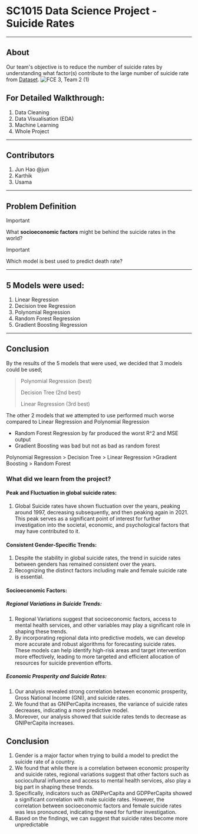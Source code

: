 # SC1015 Data Science Project - **Suicide Rates**
----------------
## About
Our team's objective is to reduce the number of suicide rates by understanding what factor(s) contribute to the large number of suicide rate from [Dataset]( https://www.kaggle.com/datasets/ronaldonyango/global-suicide-rates-1990-to-2022).
![FCE 3, Team 2 (1)](https://github.com/UsamaBafana/SC1015/assets/63994902/8ca7f055-36c0-4021-9da0-91032c290ed6)

## For Detailed Walkthrough:
1. Data Cleaning
2. Data Visualisation (EDA)
3. Machine Learning
4. Whole Project
-----
## Contributors 
1. Jun Hao @jun
2. Karthik
3. Usama

-----
## Problem Definition
> [!IMPORTANT]
>  What **socioeconomic factors** might be behind the suicide rates in the world?


> [!IMPORTANT]
> Which model is best used to predict death rate?
----

## 5 Models were used:
1. Linear Regression
2. Decision tree Regression
3. Polynomial Regression
4. Random Forest Regression
5. Gradient Boosting Regression
   
-----

## Conclusion
By the results of the 5 models that were used, we decided that 3 models could be used;
>Polynomial Regression (best)
>
>Decision Tree (2nd best)
>
>Linear Regression (3rd best)

The other 2 models that we attempted to use performed much worse compared to Linear Regression and Polynomial Regression
- Random Forest Regression by far produced the worst R^2 and MSE output
- Gradient Boosting was bad but not as bad as random forest

Polynomial Regression > Decision Tree > Linear Regression  >Gradient Boosting > Random Forest

### What did we learn from the project?
#### Peak and  Fluctuation in global suicide rates:
1. Global Suicide rates have shown fluctuation over the years, peaking around 1997, decreasing subsequently, and then peaking again in 2021. This peak serves as a significant point of interest for further investigation into the societal, economic, and psychological factors that may have contributed to it.

#### Consistent Gender-Specific Trends:
1. Despite the stability in global suicide rates, the trend in suicide rates between genders has remained consistent over the years.
2. Recognizing the distinct factors including male and female suicide rate is essential.
   
#### Socioeconomic Factors:
##### Regional Variations in Suicide Trends:
1. Regional Variations suggest that socioeconomic factors, access to mental health services, and other variables may play a significant role in shaping these trends.
2. By incorporating regional data into predictive models, we can develop more accurate and robust algorithms for forecasting suicide rates. These models can help identify high-risk areas and target intervention more effectively, leading to more targeted and efficient allocation of resources for suicide prevention efforts.

##### Economic Prosperity and Suicide Rates:
1. Our analysis revealed strong correlation between economic prosperity, Gross National Income (GNI), and suicide rates.
2. We found that as GNIPerCapita increases, the variance of suicide rates decreases, indicating a more predictive model.
3. Moreover, our analysis showed that suicide rates tends to decrease as GNIPerCapita increases.


## Conclusion
1. Gender is a major factor when trying to build a model to predict the suicide rate of a country.
2. We found that while there is a correlation between economic prosperity and suicide rates, regional variations suggest that other factors such as sociocultural influence and access to mental health services, also play a big part in shaping these trends.
3. Specifically, indicators such as GNIPerCapita and GDPPerCapita showed a significant correlation with male suicide rates. However, the correlation between socioeconomic factors and female suicide rates was less pronounced, indicating the need for further investigation.
4. Based on the findings, we can suggest that suicide rates become more unpredictable  
